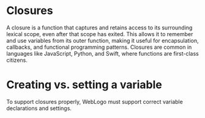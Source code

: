 # Closures

A closure is a function that captures and retains access to its surrounding lexical scope, even after that scope has exited. This allows it to remember and use variables from its outer function, making it useful for encapsulation, callbacks, and functional programming patterns. Closures are common in languages like JavaScript, Python, and Swift, where functions are first-class citizens.

# Creating vs. setting a variable

To support closures properly, WebLogo must support correct variable declarations and settings.